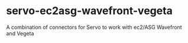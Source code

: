 # servo-ec2asg-wavefront-vegeta
A combination of connectors for Servo to work with ec2/ASG Wavefront and Vegeta
